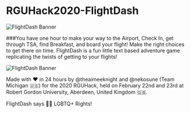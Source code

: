 # RGUHack2020-FlightDash
![FlightDash Banner](https://aimeeknight.uk/wp-content/uploads/2020/02/Image-from-iOS.png)

###You have one hour to make your way to the Airport, Check In, get through TSA, find Breakfast, and board your flight!
Make the right choices to get there on time.
FlightDash is a fun little text based adventure game replicating the twists of getting to your flights!

![FlightDash Banner](https://aimeeknight.uk/wp-content/uploads/2020/02/Image-from-iOS.png)

Made with ♥ in 24 hours by @theaimeeknight and @nekosune (Team Michigan :us:) for the 2020 RGUHack, held on February 22nd and 23rd at Robert Gordon University, Aberdeen, United Kingdom :gb:.

FlightDash says :rainbow_flag: LGBTQ+ Rights!
